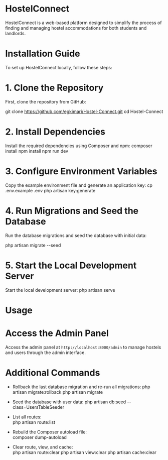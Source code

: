 # HostelConnect

HostelConnect is a web-based platform designed to simplify the process of finding and managing hostel accommodations for both students and landlords.

# Installation Guide

To set up HostelConnect locally, follow these steps:

# 1. Clone the Repository

First, clone the repository from GitHub:

git clone https://github.com/egkimari/Hostel-Connect.git
cd Hostel-Connect

# 2. Install Dependencies

Install the required dependencies using Composer and npm:
composer install
npm install
npm run dev


# 3. Configure Environment Variables

Copy the example environment file and generate an application key:
cp .env.example .env
php artisan key:generate


# 4. Run Migrations and Seed the Database
Run the database migrations and seed the database with initial data:

php artisan migrate --seed


# 5. Start the Local Development Server

Start the local development server:
php artisan serve


# Usage

# Access the Admin Panel

Access the admin panel at `http://localhost:8000/admin` to manage hostels and users through the admin interface.

# Additional Commands
- Rollback the last database migration and re-run all migrations:
    php artisan migrate:rollback
    php artisan migrate

- Seed the database with user data:
    php artisan db:seed --class=UsersTableSeeder

- List all routes:  
    php artisan route:list  

- Rebuild the Composer autoload file:   
    composer dump-autoload  

- Clear route, view, and cache:    
    php artisan route:clear
    php artisan view:clear
    php artisan cache:clear
